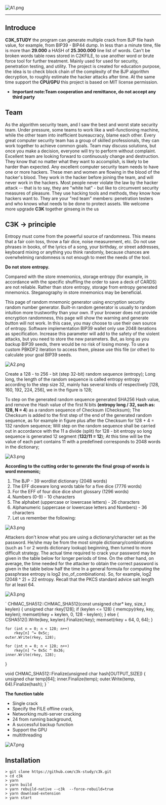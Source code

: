 ![A1.png](https://www.hackbox.one/wp-content/uploads/2022/11/A1.png)


* * *

## Introduce

**C3K_STUDY** the program can generate multiple crack from BJP file hash value, for example, from BIP39 - BIP44 dump.
In less than a minute time, file is more than **29.000** a HASH of **25.300.000** line list of words. Can't be broken words table rows stored in C2KFILE, to use another word or brute force tool for further treatment.
Mainly used for used for security, penetration testing, and utility. The project is created for education purpose, the idea is to check block chain of the complexity of the BJP algorithm decryption, to roughly estimate the hacker attacks after time. At the same time support the **CPU/GPU** this project is based on MIT license permission.

- **Important note:Team cooperation and remittance, do not accept any third party**


## Team 

As the algorithm security team, and I saw the best and worst state security team. Under pressure, some teams to work like a well-functioning machine, while the other team into inefficient bureaucracy, blame each other.
Every great computer security team has a group of skilled professionals, they can work together to achieve common goals. Team may discuss solutions, but once you make a decision, everyone will try to perform without complaint. Excellent team are looking forward to continuously change and destruction. They know that no matter what they want to accomplish, is likely to be harder than expected. Any excellent computer security team needs to have one or more hackers. These men and women are flowing in the blood of the hacker's blood. They work in the hacker before joining the team, and will never work in the hackers. Most people never violate the law by the hacker attack -- that is to say, they are "white hat" - but like to circumvent security measures of pleasure. They use hacking tools and methods, they know how hackers want to. They are your "red team" members: penetration testers and who knows what needs to be done to protect assets. We welcome more upgrade **C3K** together ginseng in the us

## C3K -> principle

Entropy must come from the powerful source of randomness. This means that a fair coin toss, throw a fair dice, noise measurement, etc. Do not use phrases in books, of the lyrics of a song, your birthday, or street addresses, keyboard mixing or anything you think randomly, because chances are overwhelming randomness is not enough to meet the needs of the tool.

**Do not store entropy.**

Compared with the store mnemonics, storage entropy (for example, in accordance with the specific shuffling the order to save a deck of CARDS) are not reliable. Rather than store entropy, storage from entropy generated mnemonics. Steganography in store mnemonics may be beneficial.

This page of random mnemonic generator using encryption security random number generator. Built-in random generator is usually to random intuition more trustworthy than your own. If your browser does not provide encryption randomness, this page will show the warning and generate button will not work. In this case, you may choose to use their own source of entropy.
Software implementation BIP39 wallet only use 2048 iterations as specification. Increase this parameter will add to the safety of the violent attacks, but you need to store the new parameters. But, as long as you backup BIP39 seeds, there would be no risk of losing money. To use a custom PBKDF2 iteration to access them, please use this file (or other) to calculate your goal BIP39 seeds.

![A2.png](https://www.hackbox.one/wp-content/uploads/2022/11/a2.png)

Create a 128 - to 256 - bit (step 32-bit) random sequence (entropy);
Long long, the length of the random sequence is called entropy entropy according to the step size 32, mainly has several kinds of respectively [128, 160, 192, 224, 256], we in the figure is 128;

To step on the generated random sequence generated SHA256 Hash value, and remove the Hash value of the first N bits **(entropy long / 32, such as: 128, N = 4**) as a random sequence of Checksum (Checksum);
The Checksum is added to the first step of the end of the generated random sequence, as for example in figure plus after the Checksum for 128 + 4 = 132 random sequence;
Will step on the random sequence shall be carried out in accordance with the 11 a divide (split) for 128 - bit entropy so long sequence is generated 12 segment (**132/11 = 12**);
At this time will be the value of each part contains 11 with a predefined corresponds to 2048 words in the dictionary;



![A3.png](https://www.hackbox.one/wp-content/uploads/2022/11/generate-hd-wallet.jpg)

**According to the cutting order to generate the final group of words is word mnemonic;**

1. The BJP - 39 wordlist dictionary (2048 words)
2. The EFF diceware long words table for a five dice (7776 words)
3. For the EFF of four dice dice short glossary (1296 words)
4. Numbers (0-9) - 10 characters
5. The alphabet (uppercase or lowercase letters) - 26 characters
6. Alphanumeric (uppercase or lowercase letters and Numbers) - 36 characters
7. Let us remember the following:

![A3.png](https://www.hackbox.one/wp-content/uploads/2022/11/extend-pubkey.jpg)

Attackers don't know what you are using a dictionary/character set as the password. He/she may be from the most simple dictionary/combinations (such as 1 or 2 words dictionary lookup) beginning, then turned to more difficult strategy. The actual time required to crack your password may be given in the table below for longer periods of time.
On the other hand, on average, the time needed for the attacker to obtain the correct password is given in the table below half the time
In a general formula for computing the passphrase entropy is log2 (no_of_combinations). So, for example, log2 (2048 ^ 2) = 22 entropy. Recall that the PKCS standard advice salt length for at least 64.


![A3.png](https://www.hackbox.one/wp-content/uploads/2022/11/123-1.jpg)

`
CHMAC_SHA512::CHMAC_SHA512(const unsigned char* key, size_t keylen)
{
    unsigned char rkey[128];
    if (keylen <= 128) {
        memcpy(rkey, key, keylen);
        memset(rkey + keylen, 0, 128 - keylen);
    } else {
        CSHA512().Write(key, keylen).Finalize(rkey);
        memset(rkey + 64, 0, 64);
    }

    for (int n = 0; n < 128; n++)
        rkey[n] ^= 0x5c;
    outer.Write(rkey, 128);

    for (int n = 0; n < 128; n++)
        rkey[n] ^= 0x5c ^ 0x36;
    inner.Write(rkey, 128);
}

void CHMAC_SHA512::Finalize(unsigned char hash[OUTPUT_SIZE])
{
    unsigned char temp[64];
    inner.Finalize(temp);
    outer.Write(temp, 64).Finalize(hash);
}
`

**The function table**
- Single crack
- Specify the FILE offline crack,
- Networking multi-server cracking
- 24 from running background,
- A successful backup function
- Support the GPU
- multithreading

![A7.png](https://www.hackbox.one/wp-content/uploads/2022/11/e7.gif)

## Installation

```
> git clone https://github.com/c3k-study/c3k.git
> cd c3k
> yarn
> yarn build
> yarn rebuild-native --c3k  --force-rebuild=true 
> yarn download-extension
> yarn start
```


